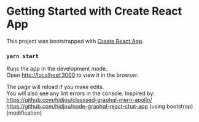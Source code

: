 # Getting Started with Create React App

This project was bootstrapped with [Create React App](https://github.com/facebook/create-react-app).

### `yarn start`

Runs the app in the development mode.\
Open [http://localhost:3000](http://localhost:3000) to view it in the browser.

The page will reload if you make edits.\
You will also see any lint errors in the console.
Inspired by: \
https://github.com/hidjou/classsed-graphql-mern-apollo/ \
https://github.com/hidjou/node-graphql-react-chat-app (using bootstrap)(modification)
